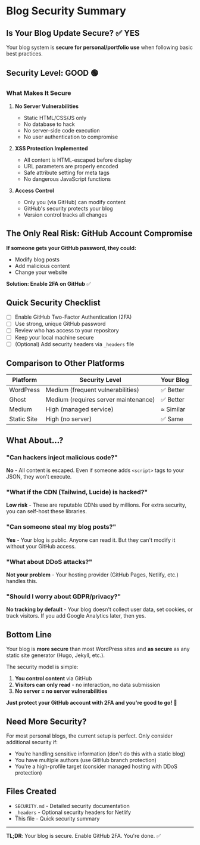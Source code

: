 # Blog Security Summary

## Is Your Blog Update Secure? ✅ YES

Your blog system is **secure for personal/portfolio use** when following basic best practices.

## Security Level: **GOOD** 🟢

### What Makes It Secure

1. **No Server Vulnerabilities**
   - Static HTML/CSS/JS only
   - No database to hack
   - No server-side code execution
   - No user authentication to compromise

2. **XSS Protection Implemented**
   - All content is HTML-escaped before display
   - URL parameters are properly encoded
   - Safe attribute setting for meta tags
   - No dangerous JavaScript functions

3. **Access Control**
   - Only you (via GitHub) can modify content
   - GitHub's security protects your blog
   - Version control tracks all changes

## The Only Real Risk: GitHub Account Compromise

**If someone gets your GitHub password, they could:**
- Modify blog posts
- Add malicious content
- Change your website

**Solution: Enable 2FA on GitHub** ✅

## Quick Security Checklist

- [ ] Enable GitHub Two-Factor Authentication (2FA)
- [ ] Use strong, unique GitHub password
- [ ] Review who has access to your repository
- [ ] Keep your local machine secure
- [ ] (Optional) Add security headers via `_headers` file

## Comparison to Other Platforms

| Platform | Security Level | Your Blog |
|----------|---------------|-----------|
| WordPress | Medium (frequent vulnerabilities) | ✅ Better |
| Ghost | Medium (requires server maintenance) | ✅ Better |
| Medium | High (managed service) | ≈ Similar |
| Static Site | High (no server) | ✅ Same |

## What About...?

### "Can hackers inject malicious code?"
**No** - All content is escaped. Even if someone adds `<script>` tags to your JSON, they won't execute.

### "What if the CDN (Tailwind, Lucide) is hacked?"
**Low risk** - These are reputable CDNs used by millions. For extra security, you can self-host these libraries.

### "Can someone steal my blog posts?"
**Yes** - Your blog is public. Anyone can read it. But they can't modify it without your GitHub access.

### "What about DDoS attacks?"
**Not your problem** - Your hosting provider (GitHub Pages, Netlify, etc.) handles this.

### "Should I worry about GDPR/privacy?"
**No tracking by default** - Your blog doesn't collect user data, set cookies, or track visitors. If you add Google Analytics later, then yes.

## Bottom Line

Your blog is **more secure** than most WordPress sites and **as secure** as any static site generator (Hugo, Jekyll, etc.).

The security model is simple:
1. **You control content** via GitHub
2. **Visitors can only read** - no interaction, no data submission
3. **No server = no server vulnerabilities**

**Just protect your GitHub account with 2FA and you're good to go!** 🎉

## Need More Security?

For most personal blogs, the current setup is perfect. Only consider additional security if:
- You're handling sensitive information (don't do this with a static blog)
- You have multiple authors (use GitHub branch protection)
- You're a high-profile target (consider managed hosting with DDoS protection)

## Files Created

- `SECURITY.md` - Detailed security documentation
- `_headers` - Optional security headers for Netlify
- This file - Quick security summary

---

**TL;DR**: Your blog is secure. Enable GitHub 2FA. You're done. ✅
